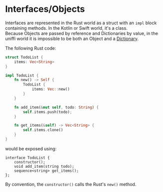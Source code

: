# Interfaces/Objects

Interfaces are represented in the Rust world as a struct with an `impl` block containing methods. In the Kotlin or Swift world, it's a class.  
Because Objects are passed by reference and Dictionaries by value, in the uniffi world it is impossible to be both an Object and a [Dictionary](./structs.md).

The following Rust code:

```rust
struct TodoList {
    items: Vec<String>
}

impl TodoList {
    fn new() -> Self {
        TodoList {
            items: Vec::new()
        }
    }

    fn add_item(&mut self, todo: String) {
        self.items.push(todo);
    }

    fn get_items(&self) -> Vec<String> {
        self.items.clone()
    }
}
```

would be exposed using:

```idl
interface TodoList {
    constructor();
    void add_item(string todo);
    sequence<string> get_items();
};
```

By convention, the `constructor()` calls the Rust's `new()` method.
